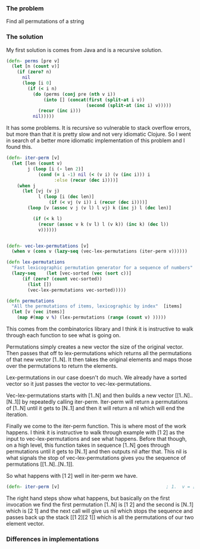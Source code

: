 ### The problem


Find all permutations of a string


### The solution

My first solution is comes from Java and is a recursive solution.

```clojure
(defn- perms [pre v]
  (let [n (count v)]
    (if (zero? n)
      nil      
      (loop [i 0]
        (if (< i n)
          (do (perms (conj pre (nth v i))
              (into [] (concat(first (split-at i v))
                              (second (split-at (inc i) v)))))
            (recur (inc i)))
          nil)))))
```

It has some problems. It is recursive so vulnerable to stack overflow errors, but more than that it is pretty slow and not very idiomatic Clojure. So I went in search of a better more idiomatic implementation of this problem and I found this.

```clojure
(defn- iter-perm [v]                                            
  (let [len (count v)
        j (loop [i (- len 2)]
            (cond (= i -1) nil (< (v i) (v (inc i))) i
                  :else (recur (dec i))))]
    (when j
      (let [vj (v j)
            l (loop [i (dec len)]
                (if (< vj (v i)) i (recur (dec i))))]
        (loop [v (assoc v j (v l) l vj) k (inc j) l (dec len)]

          (if (< k l)
            (recur (assoc v k (v l) l (v k)) (inc k) (dec l))
            v))))))


(defn- vec-lex-permutations [v]
  (when v (cons v (lazy-seq (vec-lex-permutations (iter-perm v))))))

(defn lex-permutations
  "Fast lexicographic permutation generator for a sequence of numbers"  [c]
  (lazy-seq    (let [vec-sorted (vec (sort c))]
      (if (zero? (count vec-sorted))
        (list [])
        (vec-lex-permutations vec-sorted)))))

(defn permutations
  "All the permutations of items, lexicographic by index"  [items]
  (let [v (vec items)]
    (map #(map v %) (lex-permutations (range (count v) )))))
```

This comes from the combinatorics library and I think it is instructive to walk through each function to see what is going on.


Permutations simply creates a new vector the size of the original vector. Then passes that off to lex-permutations which returns all the permutations of that new vector [1..N]. It then takes the original elements and maps those over the permutations to return the elements.


Lex-permutations in our case doesn't do much. We already have a sorted vector so it just passes the vector to vec-lex-permutations.


Vec-lex-permutations starts with [1..N] and then builds a new vector [[1..N]..[N..1]] by repeatedly calling iter-perm. Iter-perm will return a permutations of [1..N] until it gets to [N..1] and then it will return a nil which will end the iteration.


Finally we come to the iter-perm function. This is where most of the work happens. I think it is instructive to walk through example with [1 2] as the input to vec-lex-permutations and see what happens. Before that though, on a high level, this function takes in sequence [1..N] goes through permutations until it gets to [N..1] and then outputs nil after that. This nil is what signals the stop of vec-lex-permutations gives you the sequence of permutations [[1..N]..[N..1]].


So what happens with [1 2] well in iter-perm we have.

```clojure
(defn- iter-perm [v]                                        ; 1.  v = [1 2]  (let [len (count v)                                       ; 2.  len = 2        j (loop [i (- len 2)]                               ; 3.  j = 0 ; i = 0            (cond (= i -1) nil                              ; 4.  i != -1                  (< (v i) (v (inc i))) i                   ; 5.  return i (0)                  :else (recur (dec i))))]                  ; 6.  skip    (when j                                                 ; 7.  j  = 0      (let [vj (v j)                                        ; 8.  vj = 1            l (loop [i (dec len)]                           ; 8.  l  = 1 ; i = 1                (if (< vj (v i)) i (recur (dec i))))]       ; 10. 1 < 2 => i = 1        (loop [v (assoc v j (v l) l vj) k (inc j) l (dec len)] ; 11. v = [2 1]          ; k = 1 ; l = 1          (if (< k l)                                       ; 12. 1 < 1 != True            (recur (assoc v k (v l) l (v k)) (inc k) (dec l)) ; 13. skip            v))))))                                         ; 14. return v ([2 1])
```

The right hand steps show what happens, but basically on the first invocation we find the first permutation [1..N] is [1 2] and the second is [N..1] which is [2 1] and the next call will give us nil which stops the sequence and passes back up the stack [[1 2][2 1]] which is all the permutations of our two element vector.


### Differences in implementations

